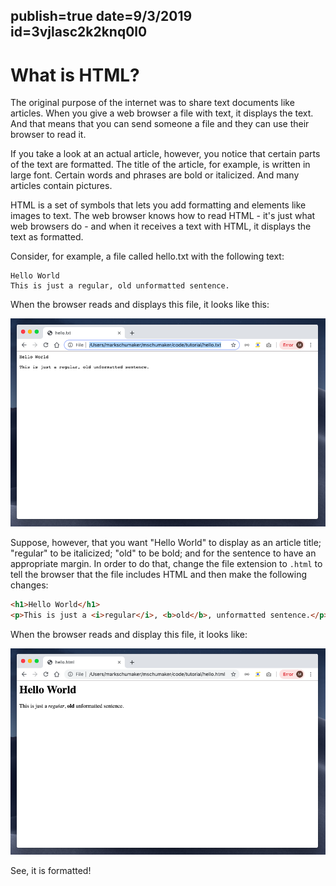 publish=true
date=9/3/2019
id=3vjlasc2k2knq0l0
---
# What is HTML?

The original purpose of the internet was to share text documents like articles. When you give a web browser a file with text, it displays the text. And that means that you can send someone a file and they can use their browser to read it.

If you take a look at an actual article, however, you notice that certain parts of the text are formatted. The title of the article, for example, is written in large font. Certain words and phrases are bold or italicized. And many articles contain pictures.

HTML is a set of symbols that lets you add formatting and elements like images to text. The web browser knows how to read HTML - it's just what web browsers do - and when it receives a text with HTML, it displays the text as formatted.

Consider, for example, a file called hello.txt with the following text:


```text
Hello World
This is just a regular, old unformatted sentence.
```

When the browser reads and displays this file, it looks like this:

<img src="../images/unformatted.png" />

Suppose, however, that you want "Hello World" to display as an article title; "regular" to be italicized; "old" to be bold; and for the sentence to have an appropriate margin. In order to do that, change the file extension to `.html` to tell the browser that the file includes HTML and then make the following changes:

```html
<h1>Hello World</h1>
<p>This is just a <i>regular</i>, <b>old</b>, unformatted sentence.</p>
```

When the browser reads and display this file, it looks like:

<img src="../images/formatted.png" />

See, it is formatted!
